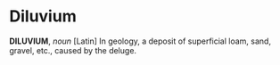 # Diluvium

**DILUVIUM**, _noun_ \[Latin\] In geology, a deposit of superficial loam, sand, gravel, etc., caused by the deluge.